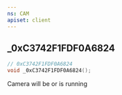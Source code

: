 ```yaml
---
ns: CAM
apiset: client
---
```

## _0xC3742F1FDF0A6824

```c
// 0xC3742F1FDF0A6824
void _0xC3742F1FDF0A6824();
```

Camera will be or is running